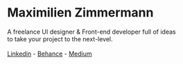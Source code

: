 <h1 align="left">Maximilien Zimmermann</h1>
<p align="left">A freelance UI designer & Front-end developer full of ideas 
<br>to take your project to the next-level.</h3> <br><br>
<a href="https://www.linkedin.com/in/maximilien-zimmermann-a2a290183/" target="_blank">Linkedin</a> - 
<a href="https://www.behance.net/max-zim" target="_blank">Behance</a> - 
<a href="https://medium.com/@maximilien.z" target="_blank">Medium</a>

